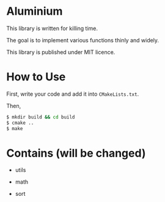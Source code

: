 # Aluminium

This library is written for killing time.

The goal is to implement various functions thinly and widely.

This library is published under MIT licence.

# How to Use

First, write your code and add it into `CMakeLists.txt`.

Then,

```bash
$ mkdir build && cd build
$ cmake ..
$ make
```

# Contains (will be changed)

* utils

* math

* sort
